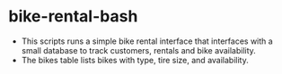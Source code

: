# bike-rental-bash
- This scripts runs a simple bike rental interface that interfaces with a small database to track customers, rentals and bike availability. 
- The bikes table lists bikes with type, tire size, and availability. 
